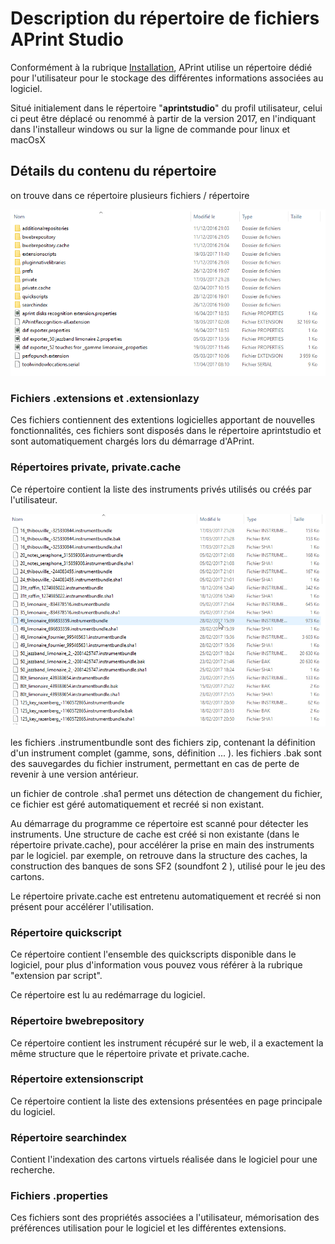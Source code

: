 # Description du répertoire de fichiers APrint Studio



Conformément à la rubrique [Installation](mdwiki.html#!installation/installation.md), APrint utilise un répertoire dédié pour l'utilisateur pour le stockage des différentes informations associées au logiciel.

Situé initialement dans le répertoire "**aprintstudio**" du profil utilisateur, celui ci peut être déplacé ou renommé à partir de la version 2017, en l'indiquant dans l'installeur windows ou sur la ligne de commande pour linux et macOsX

## Détails du contenu du répertoire

on trouve dans ce répertoire plusieurs fichiers / répertoire

![](image_aprintstudio.png)

### Fichiers .extensions et .extensionlazy

Ces fichiers contiennent des extentions logicielles apportant de nouvelles fonctionnalités, ces fichiers sont disposés dans le répertoire aprintstudio et sont automatiquement chargés lors du démarrage d'APrint. 



### Répertoires private, private.cache

Ce répertoire contient la liste des instruments privés utilisés ou créés par l'utilisateur. 

![](image_private.png)

les fichiers .instrumentbundle sont des fichiers zip, contenant la définition d'un instrument complet (gamme, sons, définition ... ). les fichiers .bak sont des sauvegardes du fichier instrument, permettant en cas de perte de revenir à une version antérieur.

un fichier de controle .sha1 permet uns détection de changement du fichier, ce fichier est géré automatiquement et recréé si non existant.

Au démarrage du programme ce répertoire est scanné pour détecter les instruments. Une structure de cache est créé si non existante (dans le répertoire private.cache), pour accélérer la prise en main des instruments par le logiciel. par exemple, on retrouve dans la structure des caches, la construction des banques de sons SF2 (soundfont 2 ), utilisé pour le jeu des cartons.

Le répertoire private.cache est entretenu automatiquement et recréé si non présent pour accélérer l'utilisation.

### Répertoire quickscript

Ce répertoire contient l'ensemble des quickscripts disponible dans le logiciel, pour plus d'information vous pouvez vous référer à la rubrique "extension par script".

Ce répertoire est lu au redémarrage du logiciel. 

### Répertoire bwebrepository

Ce répertoire contient les instrument récupéré sur le web, il a exactement la même structure que le répertoire private et private.cache.

### Répertoire extensionscript

Ce répertoire contient la liste des extensions présentées en page principale du logiciel.

### Répertoire searchindex

Contient l'indexation des cartons virtuels réalisée dans le logiciel pour une recherche.

### Fichiers .properties

Ces fichiers sont des propriétés associées a l'utilisateur, mémorisation des préférences utilisation pour le logiciel et les différentes extensions.